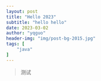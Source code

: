 ```yaml
---
layout: post
title: "Hello 2023"
subtitle: "hello hello"
date: 2023-03-02
author: "yqguo"
header-img: "img/post-bg-2015.jpg"
tags: [
    "java"
]
---
```


> 测试